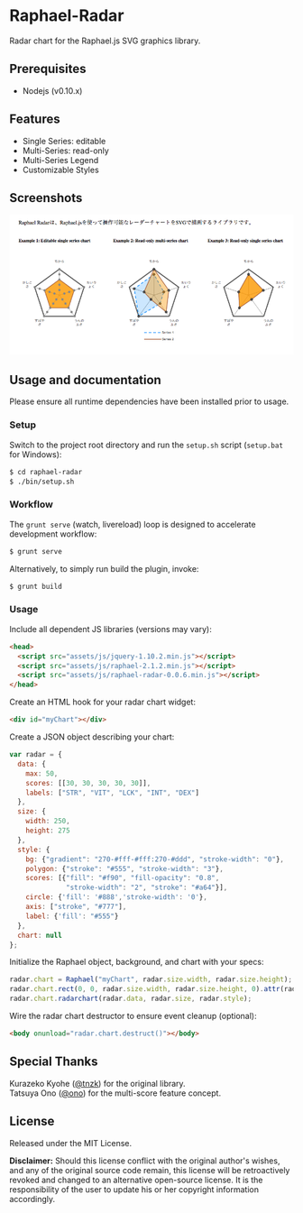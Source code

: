 Raphael-Radar
=============
Radar chart for the Raphael.js SVG graphics library.

Prerequisites
-------------
* Nodejs (v0.10.x)

Features
--------
* Single Series: editable
* Multi-Series: read-only
* Multi-Series Legend
* Customizable Styles

Screenshots
-----------
![example](https://raw.githubusercontent.com/natural-affinity/Raphael-Radar/develop/doc/example.png)

Usage and documentation
-----------------------
Please ensure all runtime dependencies have been installed prior to usage.


### Setup

Switch to the project root directory and run the `setup.sh` script (`setup.bat` for Windows):
```bash
$ cd raphael-radar
$ ./bin/setup.sh
```

### Workflow
The `grunt serve` (watch, livereload) loop is designed to accelerate development workflow:
```bash
$ grunt serve
```

Alternatively, to simply run build the plugin, invoke:
```bash
$ grunt build
```

### Usage

Include all dependent JS libraries (versions may vary):
```html
<head>
  <script src="assets/js/jquery-1.10.2.min.js"></script>
  <script src="assets/js/raphael-2.1.2.min.js"></script>
  <script src="assets/js/raphael-radar-0.0.6.min.js"></script>
</head>
```

Create an HTML hook for your radar chart widget:
```html
<div id="myChart"></div>
```

Create a JSON object describing your chart:
```javascript
var radar = {
  data: {
    max: 50,
    scores: [[30, 30, 30, 30, 30]],
    labels: ["STR", "VIT", "LCK", "INT", "DEX"]
  },
  size: {
    width: 250,
    height: 275
  },
  style: {
    bg: {"gradient": "270-#fff-#fff:270-#ddd", "stroke-width": "0"},
    polygon: {"stroke": "#555", "stroke-width": "3"},
    scores: [{"fill": "#f90", "fill-opacity": "0.8",
              "stroke-width": "2", "stroke": "#a64"}],
    circle: {'fill': '#888','stroke-width': '0'},
    axis: ["stroke", "#777"],
    label: {'fill': "#555"}
  },
  chart: null
};
```

Initialize the Raphael object, background, and chart with your specs:
```javascript
radar.chart = Raphael("myChart", radar.size.width, radar.size.height);
radar.chart.rect(0, 0, radar.size.width, radar.size.height, 0).attr(radar.style.bg);
radar.chart.radarchart(radar.data, radar.size, radar.style);
```

Wire the radar chart destructor to ensure event cleanup (optional):
```html
<body onunload="radar.chart.destruct()"></body>
```

Special Thanks
--------------
Kurazeko Kyohe ([@tnzk](http://twitter.com/tnzk)) for the original library.  
Tatsuya Ono ([@ono](http://twitter.com/ono)) for the multi-score feature concept.


License
-------
Released under the MIT License.

**Disclaimer:** Should this license conflict with the original author's wishes, and
any of the original source code remain, this license will be retroactively revoked
and changed to an alternative open-source license.  It is the responsibility
of the user to update his or her copyright information accordingly.
